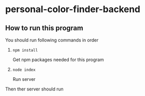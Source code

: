 # personal-color-finder-backend

## How to run this program

You should run following commands in order

1. `npm install`

   Get npm packages needed for this program

2. `node index`

   Run server

Then ther server should run
